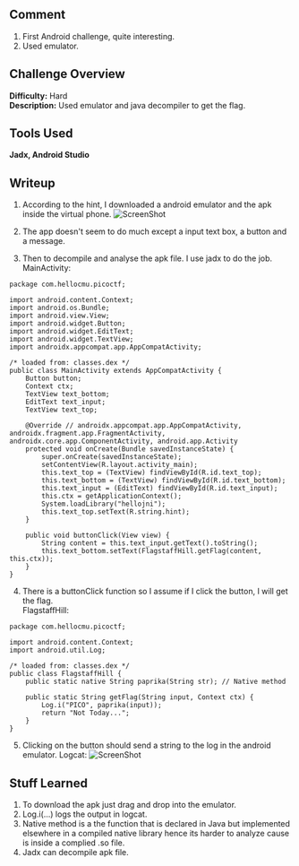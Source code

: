 ## Comment  
1. First Android challenge, quite interesting.  
2. Used emulator.  

## Challenge Overview  
**Difficulty:** Hard  
**Description:** Used emulator and java decompiler to get the flag.  
## Tools Used  
**Jadx, Android Studio**

## Writeup  
1. According to the hint, I downloaded a android emulator and the apk inside the virtual phone.
![ScreenShot](https://imgur.com/MZ0InGy.png)  

2. The app doesn't seem to do much except a input text box, a button and a message.
3. Then to decompile and analyse the apk file. I use jadx to do the job.  
MainActivity:
```
package com.hellocmu.picoctf;

import android.content.Context;
import android.os.Bundle;
import android.view.View;
import android.widget.Button;
import android.widget.EditText;
import android.widget.TextView;
import androidx.appcompat.app.AppCompatActivity;

/* loaded from: classes.dex */
public class MainActivity extends AppCompatActivity {
    Button button;
    Context ctx;
    TextView text_bottom;
    EditText text_input;
    TextView text_top;

    @Override // androidx.appcompat.app.AppCompatActivity, androidx.fragment.app.FragmentActivity, androidx.core.app.ComponentActivity, android.app.Activity
    protected void onCreate(Bundle savedInstanceState) {
        super.onCreate(savedInstanceState);
        setContentView(R.layout.activity_main);
        this.text_top = (TextView) findViewById(R.id.text_top);
        this.text_bottom = (TextView) findViewById(R.id.text_bottom);
        this.text_input = (EditText) findViewById(R.id.text_input);
        this.ctx = getApplicationContext();
        System.loadLibrary("hellojni");
        this.text_top.setText(R.string.hint);
    }

    public void buttonClick(View view) {
        String content = this.text_input.getText().toString();
        this.text_bottom.setText(FlagstaffHill.getFlag(content, this.ctx));
    }
}
```
4. There is a buttonClick function so I assume if I click the button, I will get the flag.  
FlagstaffHill:
```
package com.hellocmu.picoctf;

import android.content.Context;
import android.util.Log;

/* loaded from: classes.dex */
public class FlagstaffHill {
    public static native String paprika(String str); // Native method

    public static String getFlag(String input, Context ctx) {
        Log.i("PICO", paprika(input));
        return "Not Today...";
    }
}
```
5. Clicking on the button should send a string to the log in the android emulator.
Logcat:
![ScreenShot](https://imgur.com/ar2LPmk.png)  


## Stuff Learned  
1. To download the apk just drag and drop into the emulator.  
2. Log.i(...) logs the output in logcat.  
3. Native method is a the function that is declared in Java but implemented elsewhere in a compiled native library hence its harder to analyze cause is inside a complied .so file.
4. Jadx can decompile apk file.  
